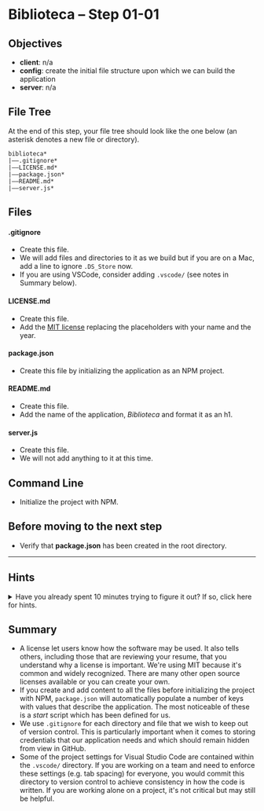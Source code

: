 # Biblioteca – Step 01-01

## Objectives
* **client**: n/a
* **config**: create the initial file structure upon which we can build the application
* **server**: n/a

## File Tree
At the end of this step, your file tree should look like the one below (an asterisk denotes a new file or directory).
```
biblioteca*
|––.gitignore*
|––LICENSE.md*
|––package.json*
|––README.md*
|––server.js*
```

## Files
#### .gitignore
* Create this file.
* We will add files and directories to it as we build but if you are on a Mac, add a line to ignore `.DS_Store` now.
* If you are using VSCode, consider adding `.vscode/` (see notes in Summary below).

#### LICENSE.md
* Create this file.
* Add the [MIT license](https://opensource.org/licenses/MIT) replacing the placeholders with your name and the year.

#### package.json
* Create this file by initializing the application as an NPM project.

#### README.md
* Create this file.
* Add the name of the application, _Biblioteca_ and format it as an h1.

#### server.js
* Create this file.
* We will not add anything to it at this time.

## Command Line
* Initialize the project with NPM.

## Before moving to the next step
* Verify that **package.json** has been created in the root directory.

___

## Hints
<details>
  <summary>Have you already spent 10 minutes trying to figure it out? If so, click here for hints.</summary>
    
* `cd <path/to/directory>`
* `mkdir <someDirectoryName>`
* `npm init -y`
* `touch <someFileNameWithExtension>`
</details>


## Summary
* A license let users know how the software may be used. It also tells others, including those that are reviewing your resume, that you understand why a license is important. We're using MIT because it's common and widely recognized. There are many other open source licenses available or you can create your own.
* If you create and add content to all the files before initializing the project with NPM, `package.json` will automatically populate a number of keys with values that describe the application. The most noticeable of these is a _start_ script which has been defined for us.
* We use `.gitignore` for each directory and file that we wish to keep out of version control. This is particularly important when it comes to storing credentials that our application needs and which should remain hidden from view in GitHub.
* Some of the project settings for Visual Studio Code are contained within the `.vscode/` directory. If you are working on a team and need to enforce these settings (e.g. tab spacing) for everyone, you would commit this directory to version control to achieve consistency in how the code is written. If you are working alone on a project, it's not critical but may still be helpful.
